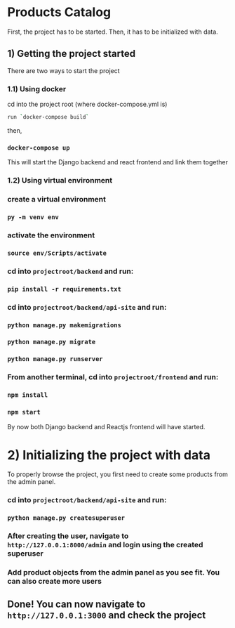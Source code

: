 # Products Catalog

First, the project has to be started. Then, it has to be initialized with data. 


## 1) Getting the project started

There are two ways to start the project 

### 1.1) Using docker

cd into the project root (where docker-compose.yml is)

```bash
run `docker-compose build`
```

then,

### `docker-compose up`

This will start the Django backend and react frontend and link them together

### 1.2) Using virtual environment

### create a virtual environment

### `py -m venv env`


### activate the environment

### `source env/Scripts/activate`


### cd into `projectroot/backend` and run:

### `pip install -r requirements.txt`


### cd into `projectroot/backend/api-site` and run:

### `python manage.py makemigrations`
### `python manage.py migrate`
### `python manage.py runserver`

### From another terminal, cd into `projectroot/frontend` and run:

### `npm install`
### `npm start`

By now both Django backend and Reactjs frontend will have started.

# 2) Initializing the project with data

To properly browse the project, you first need to create some products from the admin panel.

### cd into `projectroot/backend/api-site` and run:

### `python manage.py createsuperuser`

### After creating the user, navigate to `http://127.0.0.1:8000/admin` and login using the created superuser

### Add product objects from the admin panel as you see fit. You can also create more users


## Done! You can now navigate to `http://127.0.0.1:3000` and check the project
